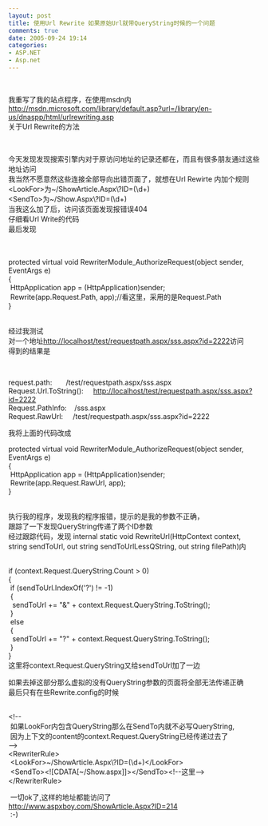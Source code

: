 ```yaml
---
layout: post
title: 使用Url Rewrite 如果原始Url就带QueryString时候的一个问题
comments: true
date: 2005-09-24 19:14
categories:
- ASP.NET
- Asp.net
---
```


<div class="faq_FAQPartAnswer"><span><br /><p>我重写了我的站点程序，在使用msdn内<br /><a href="http://msdn.microsoft.com/library/default.asp?url=/library/en-us/dnaspp/html/urlrewriting.asp" target="_blank">http://msdn.microsoft.com/library/default.asp?url=/library/en-us/dnaspp/html/urlrewriting.asp</a><br />关于Url Rewrite的方法</p>
<br /><p>今天发现发现搜索引擎内对于原访问地址的记录还都在，而且有很多朋友通过这些地址访问<br />我当然不愿意然这些连接全部导向出错页面了，就想在Url Rewirte 内加个规则<br />&lt;LookFor&gt;为~/ShowArticle.Aspx\?ID=(\d+)<br />&lt;SendTo&gt;为~/Show.Aspx\?ID=(\d+)<br />当我这么加了后，访问该页面发现报错误404<br />仔细看Url Write的代码<br />最后发现 </p>
<br /><div class="codeDiv">
<br />protected virtual void RewriterModule_AuthorizeRequest(object sender, EventArgs e)<br />{<br /> HttpApplication app = (HttpApplication)sender;<br /> Rewrite(app.Request.Path, app);//看这里，采用的是Request.Path <br />}</div>
<p><br />经过我测试 <br />对一个地址<a href="http://localhost/test/requestpath.aspx/sss.aspx?id=2222">http://localhost/test/requestpath.aspx/sss.aspx?id=2222</a>访问<br />得到的结果是</p>
<div class="codeDiv">
<p></p>
<br /><p>request.path:       /test/requestpath.aspx/sss.aspx<br />Request.Url.ToString():     <a href="http://localhost/test/requestpath.aspx/sss.aspx?id=2222">http://localhost/test/requestpath.aspx/sss.aspx?id=2222</a><br />Request.PathInfo:    /sss.aspx<br />Request.RawUrl:     /test/requestpath.aspx/sss.aspx?id=2222</p>
</div>
<p>我将上面的代码改成 <br /></p>
<div class="codeDiv">protected virtual void RewriterModule_AuthorizeRequest(object sender, EventArgs e)<br />{<br /> HttpApplication app = (HttpApplication)sender;<br /> Rewrite(app.Request.RawUrl, app); <br />}</div>
<p><br />执行我的程序，发现我的程序报错，提示的是我的参数不正确，<br />跟踪了一下发现QueryString传递了两个ID参数<br />经过跟踪代码，发现 internal static void RewriteUrl(HttpContext context, string sendToUrl, out string sendToUrlLessQString, out string filePath)内</p>
<div class="codeDiv">
<br />if (context.Request.QueryString.Count &gt; 0)<br />{<br /> if (sendToUrl.IndexOf('?') != -1)  <br /> {<br />  sendToUrl += "&amp;" + context.Request.QueryString.ToString();<br /> }<br /> else<br /> {<br />  sendToUrl += "?" + context.Request.QueryString.ToString();<br /> }<br />}<br />这里将context.Request.QueryString又给sendToUrl加了一边<br />
</div>
<p>如果去掉这部分那么虚拟的没有QueryString参数的页面将全部无法传递正确<br />最后只有在些Rewrite.config的时候</p>
<div class="codeDiv">
<br />&lt;!--<br /> 如果LookFor内包含QueryString那么在SendTo内就不必写QueryString,<br /> 因为上下文的content的context.Request.QueryString已经传递过去了<br />--&gt;<br />&lt;RewriterRule&gt;<br /> &lt;LookFor&gt;~/ShowArticle.Aspx\?ID=(\d+)&lt;/LookFor&gt;<br /> &lt;SendTo&gt;&lt;![CDATA[~/Show.aspx]]&gt;&lt;/SendTo&gt;&lt;!--这里--&gt;<br />&lt;/RewriterRule&gt; <br /><p></p>
</div>
<p> 一切ok了,这样的地址都能访问了<br /><a href="http://www.aspxboy.com/ShowArticle.Aspx?ID=214">http://www.aspxboy.com/ShowArticle.Aspx?ID=214</a><br /> :-)<br /> </p>
<div></div>
<p></p></span></div>				
